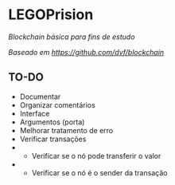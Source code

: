 # LEGOPrision
_Blockchain básica para fins de estudo_

_Baseado em https://github.com/dvf/blockchain_
## TO-DO
- Documentar
- Organizar comentários
- Interface
- Argumentos (porta)
- Melhorar tratamento de erro
- Verificar transações
- - Verificar se o nó pode transferir o valor
- - Verificar se o nó é o sender da transação
